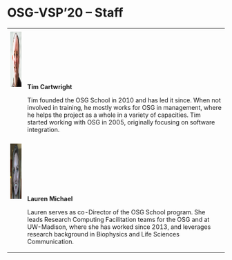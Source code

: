 # OSG-VSP&rsquo;20 &ndash; Staff

<style>
img { margin: 5px 0; }
tr { vertical-align: baseline; }
</style>
<table>
  <tbody>
    <tr>
      <td><img alt="Tim C. photo" src="../files/staff/tim-cartwright.png" height="128" width="128"></td>
      <td>
        <p style="font-weight: bold;">Tim Cartwright</p>
        <p>
          Tim founded the OSG School in 2010 and has led it since.
          When not involved in training, he mostly works for OSG in management,
          where he helps the project as a whole in a variety of capacities.
          Tim started working with OSG in 2005, originally focusing on software integration.
        </p>
      </td>
    </tr>
    <tr>
      <td><img alt="Lauren M. photo" src="../files/staff/lauren-michael.png" height="128" width="128"></td>
      <td>
        <p style="font-weight: bold;">Lauren Michael</p>
        <p>
          Lauren serves as co-Director of the OSG School program.
          She leads Research Computing Facilitation teams for the OSG and at UW-Madison,
          where she has worked since 2013,
          and leverages research background in Biophysics and Life Sciences Communication.
        </p>
      </td>
    </tr>
  </tbody>
</table>
